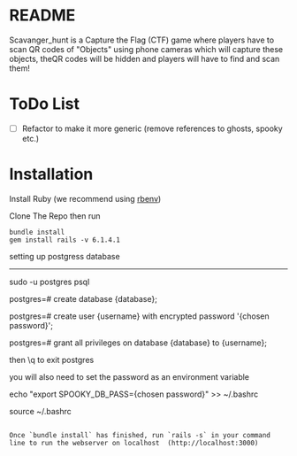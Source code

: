 # README
Scavanger_hunt is a Capture the Flag (CTF) game where players have to scan QR codes of "Objects" using phone cameras which will capture these objects, theQR codes  will be hidden and players will have to find and scan them! 

# ToDo List

- [ ] Refactor to make it more generic (remove references to ghosts, spooky etc.)
    


# Installation
Install Ruby (we recommend using [rbenv](https://github.com/rbenv/rbenv))

Clone The Repo then run 
```
bundle install
gem install rails -v 6.1.4.1

```


setting up postgress database

---
sudo -u postgres psql

postgres=# create database {database};

postgres=# create user {username} with encrypted password '{chosen password}';

postgres=# grant all privileges on database {database} to {username};

then \q to exit postgres

you will also need to set the password as an environment variable

echo "export SPOOKY_DB_PASS={chosen password}" >> ~/.bashrc

source ~/.bashrc

```

Once `bundle install` has finished, run `rails -s` in your command line to run the webserver on localhost  (http://localhost:3000)
